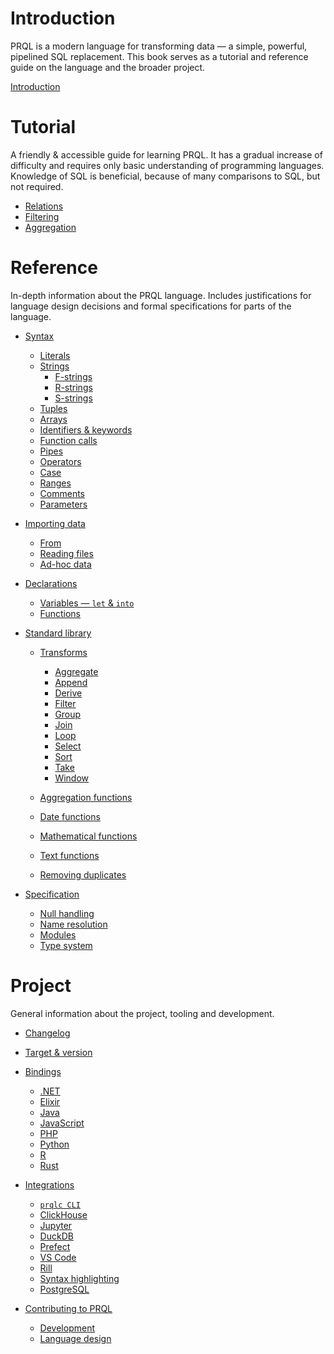 <!-- markdownlint-disable MD042 — some pages aren't finished yet (though the graying out of top level pages is not ideal — it's either that, or links to pages that are blank. Or maybe we try and write a useful page for each heading?) -->

# Introduction

PRQL is a modern language for transforming data — a simple, powerful, pipelined
SQL replacement. This book serves as a tutorial and reference guide on the
language and the broader project.

[Introduction](./README.md)

# Tutorial

A friendly & accessible guide for learning PRQL. It has a gradual increase of
difficulty and requires only basic understanding of programming languages.
Knowledge of SQL is beneficial, because of many comparisons to SQL, but not
required.

- [Relations](./tutorial/relations.md)
- [Filtering](./tutorial/filtering.md)
- [Aggregation](./tutorial/aggregation.md)

<!-- We used to have a "How do I", which I think would be good, but we didn't build enough to maintain it. If we find the Reference or Tutorial has enough content that we could move here, we could start it again  -->
<!-- # How do I? -->

# Reference

In-depth information about the PRQL language. Includes justifications for
language design decisions and formal specifications for parts of the language.

- [Syntax](./reference/syntax/README.md)

  - [Literals](./reference/syntax/literals.md)
  - [Strings](./reference/syntax/strings.md)
    - [F-strings](./reference/syntax/f-strings.md)
    - [R-strings](./reference/syntax/r-strings.md)
    - [S-strings](./reference/syntax/s-strings.md)
  - [Tuples](./reference/syntax/tuples.md)
  - [Arrays](./reference/syntax/arrays.md)
  - [Identifiers & keywords](./reference/syntax/keywords.md)
  - [Function calls](./reference/syntax/function-calls.md)
  - [Pipes](./reference/syntax/pipes.md)
  - [Operators](./reference/syntax/operators.md)
  - [Case](./reference/syntax/case.md)
  - [Ranges](./reference/syntax/ranges.md)
  - [Comments](./reference/syntax/comments.md)
  - [Parameters](./reference/syntax/parameters.md)

- [Importing data](./reference/data/README.md)

  - [From](./reference/data/from.md)
  - [Reading files](./reference/data/read-files.md)
  - [Ad-hoc data](./reference/data/relation-literals.md)

- [Declarations]()
  <!-- I don't know what to call this section. -->

  - [Variables — `let` & `into`](./reference/declarations/variables.md)
  - [Functions](./reference/declarations/functions.md)

- [Standard library](./reference/stdlib/README.md)

  - [Transforms](./reference/stdlib/transforms/README.md)

    - [Aggregate](./reference/stdlib/transforms/aggregate.md)
    - [Append](./reference/stdlib/transforms/append.md)
    - [Derive](./reference/stdlib/transforms/derive.md)
    - [Filter](./reference/stdlib/transforms/filter.md)
    - [Group](./reference/stdlib/transforms/group.md)
    - [Join](./reference/stdlib/transforms/join.md)
    - [Loop](./reference/stdlib/transforms/loop.md)
    - [Select](./reference/stdlib/transforms/select.md)
    - [Sort](./reference/stdlib/transforms/sort.md)
    - [Take](./reference/stdlib/transforms/take.md)
    - [Window](./reference/stdlib/transforms/window.md)

  - [Aggregation functions]()
  - [Date functions](./reference/stdlib/date.md)
  - [Mathematical functions](./reference/stdlib/math.md)
  - [Text functions](./reference/stdlib/text.md)
  - [Removing duplicates](./reference/stdlib/distinct.md)

- [Specification](./reference/spec/README.md)

  - [Null handling](./reference/spec/null.md)
  - [Name resolution](./reference/spec/name-resolution.md)
  - [Modules](./reference/spec/modules.md)
  - [Type system](./reference/spec/type-system.md)

# Project

General information about the project, tooling and development.

- [Changelog](./project/changelog.md)

- [Target & version](./project/target.md)

- [Bindings](./project/bindings/README.md)

  - [.NET](./project/bindings/dotnet.md)
  - [Elixir](./project/bindings/elixir.md)
  - [Java](./project/bindings/java.md)
  - [JavaScript](./project/bindings/javascript.md)
  - [PHP](./project/bindings/php.md)
  - [Python](./project/bindings/python.md)
  - [R](./project/bindings/r.md)
  - [Rust](./project/bindings/rust.md)

- [Integrations](./project/integrations/README.md)

  - [`prqlc CLI`](./project/integrations/prqlc-cli.md)
  - [ClickHouse](./project/integrations/clickhouse.md)
  - [Jupyter](./project/integrations/jupyter.md)
  - [DuckDB](./project/integrations/duckdb.md)
  - [Prefect](./project/integrations/prefect.md)
  - [VS Code](./project/integrations/vscode.md)
  - [Rill](./project/integrations/rill.md)
  - [Syntax highlighting](./project/integrations/syntax-highlighting.md)
  - [PostgreSQL](./project/integrations/postgresql.md)

- [Contributing to PRQL](./project/contributing/README.md)

  - [Development](./project/contributing/development.md)
  - [Language design](./project/contributing/language-design.md)
